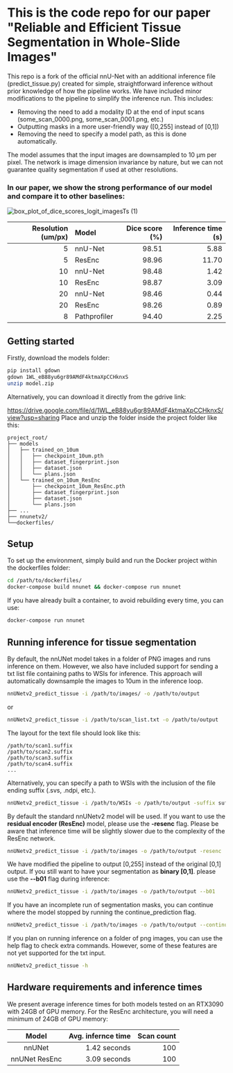 # This is the code repo for our paper "Reliable and Efficient Tissue Segmentation in Whole-Slide Images" 

This repo is a fork of the official nnU-Net with an additional inference file (predict_tissue.py) created for simple, straightforward inference without prior knowledge of how the pipeline works. We have included minor modifications to the pipeline to simplify the inference run. This includes: 
- Removing the need to add a modality ID at the end of input scans (some_scan_0000.png, some_scan_0001.png, etc.)
- Outputting masks in a more user-friendly way ([0,255] instead of [0,1])
- Removing the need to specify a model path, as this is done automatically.

The model assumes that the input images are downsampled to 10 μm per pixel. The network is image dimension invariance by nature, but we can not guarantee quality segmentation if used at other resolutions.

### In our paper, we show the strong performance of our model and compare it to other baselines: 
![box_plot_of_dice_scores_logit_imagesTs (1)](https://github.com/user-attachments/assets/24297616-61a2-4319-b95d-a04aecd16082)

| Resolution (um/px) |     Model    | Dice score (%) | Inference time (s) |
| -----------------: | :----------- | -------------: | -----------------: |
|          5         | nnU-Net      |    98.51       |          5.88      |
|          5         | ResEnc       |    98.96       |         11.70      |
|         10         | nnU-Net      |    98.48       |          1.42      |
|         10         | ResEnc       |    98.87       |          3.09      |
|         20         | nnU-Net      |    98.46       |          0.44      |
|         20         | ResEnc       |    98.26       |          0.89      |
|          8         | Pathprofiler |    94.40       |          2.25      |



## Getting started
Firstly, download the models folder: 

```bash
pip install gdown
gdown 1WL_eB88yu6gr89AMdF4ktmaXpCCHknxS
unzip model.zip
```

Alternatively, you can download it directly from the gdrive link:

https://drive.google.com/file/d/1WL_eB88yu6gr89AMdF4ktmaXpCCHknxS/view?usp=sharing
Place and unzip the folder inside the project folder like this:

```plaintext
project_root/                                                              
├── models
│   ├── trained_on_10um
│   │   ├── checkpoint_10um.pth
│   │   ├── dataset_fingerprint.json
│   │   ├── dataset.json
│   │   └── plans.json
│   └── trained_on_10um_ResEnc
│       ├── checkpoint_10um_ResEnc.pth
│       ├── dataset_fingerprint.json
│       ├── dataset.json
│       └── plans.json
├── ... 
├── nnunetv2/                                                                                                
└──dockerfiles/    
```

## Setup
To set up the environment, simply build and run the Docker project within the dockerfiles folder:

```bash
cd /path/to/dockerfiles/
docker-compose build nnunet && docker-compose run nnunet
```

If you have already built a container, to avoid rebuilding every time, you can use:
```bash
docker-compose run nnunet
```

## Running inference for tissue segmentation

By default, the nnUNet model takes in a folder of PNG images and runs inference on them. However, we also have included support for sending a txt list file containing paths to WSIs for inference. This approach will automatically downsample the images to 10um in the inference loop.

```bash
nnUNetv2_predict_tissue -i /path/to/images/ -o /path/to/output
```
or
```bash
nnUNetv2_predict_tissue -i /path/to/scan_list.txt -o /path/to/output
```

The layout for the text file should look like this:
```text
/path/to/scan1.suffix
/path/to/scan2.suffix
/path/to/scan3.suffix
/path/to/scan4.suffix
...
```

Alternatively, you can specify a path to WSIs with the inclusion of the file ending suffix (.svs, .ndpi, etc.).

```bash
nnUNetv2_predict_tissue -i /path/to/WSIs -o /path/to/output -suffix suffx_name
```

By default the standard nnUNetv2 model will be used. If you want to use the **residual encoder (ResEnc)** model, please use the **-resenc** flag. Please be aware that inference time will be slightly slower due to the complexity of the ResEnc network. 

```bash
nnUNetv2_predict_tissue -i /path/to/images -o /path/to/output -resenc
```

We have modified the pipeline to output [0,255] instead of the original [0,1] output. If you still want to have your segmentation as **binary [0,1]**. please use the **--b01** flag during inference:

```bash
nnUNetv2_predict_tissue -i /path/to/images -o /path/to/output --b01
```

If you have an incomplete run of segmentation masks, you can continue where the model stopped by running the continue_prediction flag.

```bash
nnUNetv2_predict_tissue -i /path/to/images -o /path/to/output --continue_prediction
```

If you plan on running inference on a folder of png images, you can use the help flag to check extra commands. However, some of these features are not yet supported for the txt input. 

```bash
nnUNetv2_predict_tissue -h
```

## Hardware requirements and inference times
We present average inference times for both models tested on an RTX3090 with 24GB of GPU memory. For the ResEnc architecture, you will need a minimum of 24GB of GPU memory:

|  Model | Avg. infernce time | Scan count |
| :------: | ------------------: | ----------: |
| nnUNet        |      1.42 seconds  |     100    |
| nnUNet ResEnc |      3.09 seconds  |     100    |

<!--
---

# Welcome to the new nnU-Net!

Click [here](https://github.com/MIC-DKFZ/nnUNet/tree/nnunetv1) if you were looking for the old one instead.

Coming from V1? Check out the [TLDR Migration Guide](documentation/tldr_migration_guide_from_v1.md). Reading the rest of the documentation is still strongly recommended ;-)

## **2024-04-18 UPDATE: New residual encoder UNet presets available!**
Residual encoder UNet presets substantially improve segmentation performance.
They ship for a variety of GPU memory targets. It's all awesome stuff, promised! 
Read more :point_right: [here](documentation/resenc_presets.md) :point_left:

Also check out our [new paper](https://arxiv.org/pdf/2404.09556.pdf) on systematically benchmarking recent developments in medical image segmentation. You might be surprised!

# What is nnU-Net?
Image datasets are enormously diverse: image dimensionality (2D, 3D), modalities/input channels (RGB image, CT, MRI, microscopy, ...), 
image sizes, voxel sizes, class ratio, target structure properties and more change substantially between datasets. 
Traditionally, given a new problem, a tailored solution needs to be manually designed and optimized  - a process that 
is prone to errors, not scalable and where success is overwhelmingly determined by the skill of the experimenter. Even 
for experts, this process is anything but simple: there are not only many design choices and data properties that need to 
be considered, but they are also tightly interconnected, rendering reliable manual pipeline optimization all but impossible! 

![nnU-Net overview](documentation/assets/nnU-Net_overview.png)

**nnU-Net is a semantic segmentation method that automatically adapts to a given dataset. It will analyze the provided 
training cases and automatically configure a matching U-Net-based segmentation pipeline. No expertise required on your 
end! You can simply train the models and use them for your application**.

Upon release, nnU-Net was evaluated on 23 datasets belonging to competitions from the biomedical domain. Despite competing 
with handcrafted solutions for each respective dataset, nnU-Net's fully automated pipeline scored several first places on 
open leaderboards! Since then nnU-Net has stood the test of time: it continues to be used as a baseline and method 
development framework ([9 out of 10 challenge winners at MICCAI 2020](https://arxiv.org/abs/2101.00232) and 5 out of 7 
in MICCAI 2021 built their methods on top of nnU-Net, 
 [we won AMOS2022 with nnU-Net](https://amos22.grand-challenge.org/final-ranking/))!

Please cite the [following paper](https://www.google.com/url?q=https://www.nature.com/articles/s41592-020-01008-z&sa=D&source=docs&ust=1677235958581755&usg=AOvVaw3dWL0SrITLhCJUBiNIHCQO) when using nnU-Net:

    Isensee, F., Jaeger, P. F., Kohl, S. A., Petersen, J., & Maier-Hein, K. H. (2021). nnU-Net: a self-configuring 
    method for deep learning-based biomedical image segmentation. Nature methods, 18(2), 203-211.


## What can nnU-Net do for you?
If you are a **domain scientist** (biologist, radiologist, ...) looking to analyze your own images, nnU-Net provides 
an out-of-the-box solution that is all but guaranteed to provide excellent results on your individual dataset. Simply 
convert your dataset into the nnU-Net format and enjoy the power of AI - no expertise required!

If you are an **AI researcher** developing segmentation methods, nnU-Net:
- offers a fantastic out-of-the-box applicable baseline algorithm to compete against
- can act as a method development framework to test your contribution on a large number of datasets without having to 
tune individual pipelines (for example evaluating a new loss function)
- provides a strong starting point for further dataset-specific optimizations. This is particularly used when competing 
in segmentation challenges
- provides a new perspective on the design of segmentation methods: maybe you can find better connections between 
dataset properties and best-fitting segmentation pipelines?

## What is the scope of nnU-Net?
nnU-Net is built for semantic segmentation. It can handle 2D and 3D images with arbitrary 
input modalities/channels. It can understand voxel spacings, anisotropies and is robust even when classes are highly
imbalanced.

nnU-Net relies on supervised learning, which means that you need to provide training cases for your application. The number of 
required training cases varies heavily depending on the complexity of the segmentation problem. No 
one-fits-all number can be provided here! nnU-Net does not require more training cases than other solutions - maybe 
even less due to our extensive use of data augmentation. 

nnU-Net expects to be able to process entire images at once during preprocessing and postprocessing, so it cannot 
handle enormous images. As a reference: we tested images from 40x40x40 pixels all the way up to 1500x1500x1500 in 3D 
and 40x40 up to ~30000x30000 in 2D! If your RAM allows it, larger is always possible.

## How does nnU-Net work?
Given a new dataset, nnU-Net will systematically analyze the provided training cases and create a 'dataset fingerprint'. 
nnU-Net then creates several U-Net configurations for each dataset: 
- `2d`: a 2D U-Net (for 2D and 3D datasets)
- `3d_fullres`: a 3D U-Net that operates on a high image resolution (for 3D datasets only)
- `3d_lowres` → `3d_cascade_fullres`: a 3D U-Net cascade where first a 3D U-Net operates on low resolution images and 
then a second high-resolution 3D U-Net refined the predictions of the former (for 3D datasets with large image sizes only)

**Note that not all U-Net configurations are created for all datasets. In datasets with small image sizes, the 
U-Net cascade (and with it the 3d_lowres configuration) is omitted because the patch size of the full 
resolution U-Net already covers a large part of the input images.**

nnU-Net configures its segmentation pipelines based on a three-step recipe:
- **Fixed parameters** are not adapted. During development of nnU-Net we identified a robust configuration (that is, certain architecture and training properties) that can 
simply be used all the time. This includes, for example, nnU-Net's loss function, (most of the) data augmentation strategy and learning rate.
- **Rule-based parameters** use the dataset fingerprint to adapt certain segmentation pipeline properties by following 
hard-coded heuristic rules. For example, the network topology (pooling behavior and depth of the network architecture) 
are adapted to the patch size; the patch size, network topology and batch size are optimized jointly given some GPU 
memory constraint. 
- **Empirical parameters** are essentially trial-and-error. For example the selection of the best U-net configuration 
for the given dataset (2D, 3D full resolution, 3D low resolution, 3D cascade) and the optimization of the postprocessing strategy.

## How to get started?
Read these:
- [Installation instructions](documentation/installation_instructions.md)
- [Dataset conversion](documentation/dataset_format.md)
- [Usage instructions](documentation/how_to_use_nnunet.md)

Additional information:
- [Learning from sparse annotations (scribbles, slices)](documentation/ignore_label.md)
- [Region-based training](documentation/region_based_training.md)
- [Manual data splits](documentation/manual_data_splits.md)
- [Pretraining and finetuning](documentation/pretraining_and_finetuning.md)
- [Intensity Normalization in nnU-Net](documentation/explanation_normalization.md)
- [Manually editing nnU-Net configurations](documentation/explanation_plans_files.md)
- [Extending nnU-Net](documentation/extending_nnunet.md)
- [What is different in V2?](documentation/changelog.md)

Competitions:
- [AutoPET II](documentation/competitions/AutoPETII.md)

[//]: # (- [Ignore label]&#40;documentation/ignore_label.md&#41;)

## Where does nnU-Net perform well and where does it not perform?
nnU-Net excels in segmentation problems that need to be solved by training from scratch, 
for example: research applications that feature non-standard image modalities and input channels,
challenge datasets from the biomedical domain, majority of 3D segmentation problems, etc . We have yet to find a 
dataset for which nnU-Net's working principle fails!

Note: On standard segmentation 
problems, such as 2D RGB images in ADE20k and Cityscapes, fine-tuning a foundation model (that was pretrained on a large corpus of 
similar images, e.g. Imagenet 22k, JFT-300M) will provide better performance than nnU-Net! That is simply because these 
models allow much better initialization. Foundation models are not supported by nnU-Net as 
they 1) are not useful for segmentation problems that deviate from the standard setting (see above mentioned 
datasets), 2) would typically only support 2D architectures and 3) conflict with our core design principle of carefully adapting 
the network topology for each dataset (if the topology is changed one can no longer transfer pretrained weights!) 

## What happened to the old nnU-Net?
The core of the old nnU-Net was hacked together in a short time period while participating in the Medical Segmentation 
Decathlon challenge in 2018. Consequently, code structure and quality were not the best. Many features 
were added later on and didn't quite fit into the nnU-Net design principles. Overall quite messy, really. And annoying to work with.

nnU-Net V2 is a complete overhaul. The "delete everything and start again" kind. So everything is better 
(in the author's opinion haha). While the segmentation performance [remains the same](https://docs.google.com/spreadsheets/d/13gqjIKEMPFPyMMMwA1EML57IyoBjfC3-QCTn4zRN_Mg/edit?usp=sharing), a lot of cool stuff has been added. 
It is now also much easier to use it as a development framework and to manually fine-tune its configuration to new 
datasets. A big driver for the reimplementation was also the emergence of [Helmholtz Imaging](http://helmholtz-imaging.de), 
prompting us to extend nnU-Net to more image formats and domains. Take a look [here](documentation/changelog.md) for some highlights.

# Acknowledgements
<img src="documentation/assets/HI_Logo.png" height="100px" />

<img src="documentation/assets/dkfz_logo.png" height="100px" />

nnU-Net is developed and maintained by the Applied Computer Vision Lab (ACVL) of [Helmholtz Imaging](http://helmholtz-imaging.de) 
and the [Division of Medical Image Computing](https://www.dkfz.de/en/mic/index.php) at the 
[German Cancer Research Center (DKFZ)](https://www.dkfz.de/en/index.html).
-->
